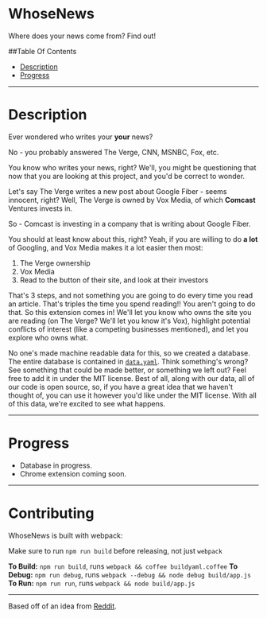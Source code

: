# WhoseNews

Where does your news come from? Find out!

##Table Of Contents

- [Description](#description)
- [Progress](#progress)

-------

# Description

Ever wondered who writes your **your** news?

No - you probably answered The Verge, CNN, MSNBC, Fox, etc.

You know who writes your news, right? We'll, you might be questioning that
now that you are looking at this project, and you'd be correct to wonder.

Let's say The Verge writes a new post about Google Fiber - seems innocent,
right? Well, The Verge is owned by Vox Media, of which **Comcast** Ventures
invests in.

So - Comcast is investing in a company that is writing about Google Fiber.

You should at least know about this, right? Yeah, if you are willing to do
**a lot** of Googling, and Vox Media makes it a lot easier then most:

1. The Verge ownership
2. Vox Media
3. Read to the button of their site, and look at their investors

That's 3 steps, and not something you are going to do every time you read
an article. That's triples the time you spend reading!! You aren't going
to do that. So this extension comes in! We'll let you know who owns the
site you are reading (on The Verge? We'll let you know it's Vox), highlight
potential conflicts of interest (like a competing businesses mentioned), and
let you explore who owns what.

No one's made machine readable data for this, so we created a database. The
entire database is contained in [`data.yaml`][data]. Think something's wrong?
See something that could be made better, or something we left out? Feel free to
add it in under the MIT license. Best of all, along with our data, all of our
code is open source, so, if you have a great idea that we haven't thought of,
you can use it however you'd like under the MIT license. With all of this data,
we're excited to see what happens.

-------

# Progress

 - Database in progress.
 - Chrome extension coming soon.

-------

# Contributing

WhoseNews is built with webpack:

Make sure to run `npm run build` before releasing, not just `webpack`

**To Build:** `npm run build`, runs `webpack && coffee buildyaml.coffee`
**To Debug:** `npm run debug`, runs `webpack --debug && node debug build/app.js`
**To Run:** `npm run run`, runs `webpack && node build/app.js`

-------

Based off of an idea from [Reddit][idea].


[idea]: https://www.reddit.com/r/AppIdeas/comments/4hoilq/chrome_extension_tell_me_who_owns_the_news_outlet/
[data]: http://github.com/penne12/WhoseNews/blob/master/src/data.yml.
